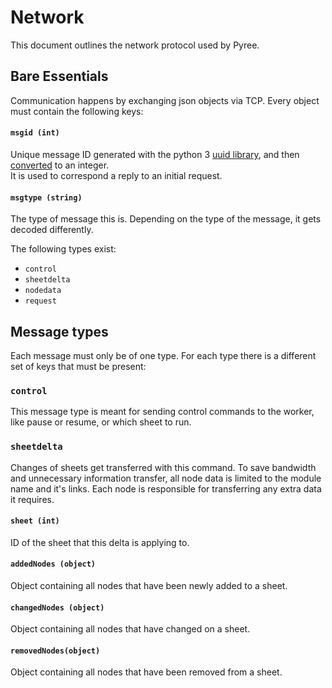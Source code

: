 # Network
This document outlines the network protocol used by Pyree.

## Bare Essentials
Communication happens by exchanging json objects via TCP. Every object must contain the following keys:

#### `msgid (int)`
Unique message ID generated with the python 3 [uuid library](https://docs.python.org/3/library/uuid.html#uuid.uuid4), and then [converted](https://docs.python.org/3/library/uuid.html#uuid.UUID.int) to an integer.  
It is used to correspond a reply to an initial request.

#### `msgtype (string)`
The type of message this is. Depending on the type of the message, it gets decoded differently.

The following types exist:
* `control`
* `sheetdelta`
* `nodedata`
* `request`


## Message types
Each message must only be of one type. For each type there is a different set of keys that must be present:

### `control`
This message type is meant for sending control commands to the worker, like pause or resume, or which sheet to run.

### `sheetdelta`
Changes of sheets get transferred with this command. To save bandwidth and unnecessary information transfer, all node data is limited to the module name and it's links.
Each node is responsible for transferring any extra data it requires.
#### `sheet (int)`
ID of the sheet that this delta is applying to.
#### `addedNodes (object)`
Object containing all nodes that have been newly added to a sheet.
#### `changedNodes (object)`
Object containing all nodes that have changed on a sheet.
#### `removedNodes(object)`
Object containing all nodes that have been removed from a sheet.
